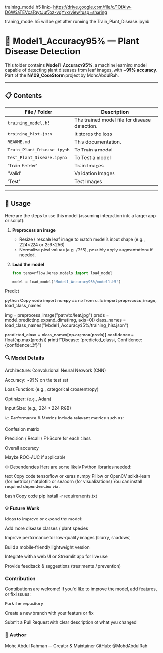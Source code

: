 training_model.h5 link:- https://drive.google.com/file/d/1OfAiw-D6W5aTEVcaTqytJuf7oz-vgYvx/view?usp=sharing

traning_model.h5 will be get after running the Train_Plant_Disease.ipynb

# 🌱 Model1_Accuracy95% — Plant Disease Detection

This folder contains **Model1_Accuracy95%**, a machine learning model capable of detecting plant diseases from leaf images, with ~**95% accuracy**. Part of the **NA09_CodeStorm** project by MohdAbdulRah.

---

## 📋 Contents

| File / Folder              | Description                                   |
|----------------------------|-----------------------------------------------|
| `training_model.h5`        | The trained model file for disease detection. |
| `training_hist.json`       | It stores the loss                            |
| `README.md`                | This documentation.                           |
| `Train_Plant_Disease.ipynb`| To Train a model                              |
| `Test_Plant_Disease.ipynb` | To Test a model                               |
|  'Train Folder'            | Train Images                                  |
|  'Valid'                   | Validation Images                             |
| 'Test'                     | Test Images                                   |
------------------------------------------------------------------------------

## 🚀 Usage

Here are the steps to use this model (assuming integration into a larger app or script):

1. **Preprocess an image**  
   - Resize / rescale leaf image to match model’s input shape (e.g., 224×224 or 256×256).  
   - Normalize pixel values (e.g. /255), possibly apply augmentations if needed.

2. **Load the model**  
   ```python
   from tensorflow.keras.models import load_model

   model = load_model("Model1_Accuracy95%/model1.h5")
Predict

python
Copy code
import numpy as np
from utils import preprocess_image, load_class_names

img = preprocess_image("path/to/leaf.jpg")
preds = model.predict(np.expand_dims(img, axis=0))
class_names = load_class_names("Model1_Accuracy95%/training_hist.json")

predicted_class = class_names[np.argmax(preds)]
confidence = float(np.max(preds))
print(f"Disease: {predicted_class}, Confidence: {confidence:.2f}")

### 🔍 Model Details
Architecture: Convolutional Neural Network (CNN)


Accuracy: ~95% on the test set

Loss Function: (e.g., categorical crossentropy)

Optimizer: (e.g., Adam)

Input Size: (e.g., 224 × 224 RGB)

📈 Performance & Metrics
Include relevant metrics such as:

Confusion matrix

Precision / Recall / F1-Score for each class

Overall accuracy

Maybe ROC-AUC if applicable


⚙️ Dependencies
Here are some likely Python libraries needed:

text
Copy code
tensorflow or keras
numpy
Pillow or OpenCV
scikit-learn (for metrics)
matplotlib or seaborn (for visualizations)
You can install required dependencies via:

bash
Copy code
pip install -r requirements.txt

### 💡 Future Work
Ideas to improve or expand the model:

Add more disease classes / plant species

Improve performance for low-quality images (blurry, shadows)

Build a mobile-friendly lightweight version

Integrate with a web UI or Streamlit app for live use

Provide feedback & suggestions (treatments / prevention)

###  Contribution
Contributions are welcome! If you'd like to improve the model, add features, or fix issues:

Fork the repository

Create a new branch with your feature or fix

Submit a Pull Request with clear description of what you changed



### 👤 Author
Mohd Abdul Rahman — Creator & Maintainer
GitHub: @MohdAbdulRah
